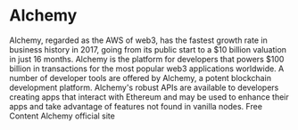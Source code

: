 # Alchemy

Alchemy, regarded as the AWS of web3, has the fastest growth rate in business history in 2017, going from its public start to a $10 billion valuation in just 16 months. Alchemy is the platform for developers that powers $100 billion in transactions for the most popular web3 applications worldwide.
A number of developer tools are offered by Alchemy, a potent blockchain development platform. Alchemy's robust APIs are available to developers creating apps that interact with Ethereum and may be used to enhance their apps and take advantage of features not found in vanilla nodes.
<ResourceGroupTitle>Free Content</ResourceGroupTitle>
<BadgeLink colorScheme='yellow' badgeText='Read' href='https://www.alchemy.com/'>Alchemy official site</BadgeLink>

